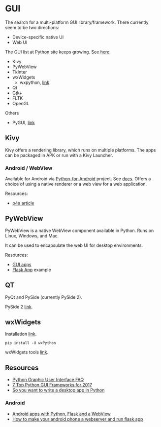 # GUI

The search for a multi-platform GUI library/framework. There currently seem to be two directions:

- Device-specific native UI
- Web UI

The GUI list at Python site keeps growing. See [here](https://wiki.python.org/moin/GuiProgramming).

- Kivy
- PyWebView
- TkInter
- wxWidgets
	- wxpython, [link](http://www.wxpython.org/)
- Qt
- Gtk+
- FLTK
- OpenGL

Others 

- PyGUI, [link](http://www.cosc.canterbury.ac.nz/greg.ewing/python_gui/)

## Kivy

Kivy offers a rendering library, which runs on multiple platforms. The apps can be packaged in APK or run with a Kivy Launcher.

### Android / WebView

Available for Android via [Python-for-Android](https://github.com/kivy/python-for-android) project. See [docs](https://python-for-android.readthedocs.io/en/latest/quickstart/). Offers a choice of using a native renderer or a web view for a web application.

Resources:

- [p4a article](https://www.techiediaries.com/python/how-to-develop-and-build-android-mobile-apps-with-python/)

## PyWebView 

PyWebView is a native WebView component available in Python. Runs on Linux, Windows, and Mac.

It can be used to encapsulate the web UI for desktop environments.

Resources:

- [GUI apps](https://www.techiediaries.com/python/how-to-build-cross-platform-desktop-gui-based-apps-with-python-and-web-technologies-and-frameworks/)
- [Flask App](https://github.com/r0x0r/pywebview/tree/master/examples/flask_app) example

## QT

PyQt and PySide (currently PySide 2).

PySide 2 [link](https://wiki.qt.io/Qt_for_Python).

## wxWidgets

Installation [link](https://wiki.wxpython.org/How%20to%20install%20wxPython).

`pip install -U wxPython`

wxWidgets tools [link](https://wiki.wxwidgets.org/Tools).


## Resources

- [Python Graphic User Interface FAQ](https://docs.python.org/3/faq/gui.html)
- [7 Top Python GUI Frameworks for 2017](https://insights.dice.com/2017/08/07/7-top-python-gui-frameworks-for-2017-2/)
- [So you want to write a desktop app in Python](http://takluyver.github.io/posts/so-you-want-to-write-a-desktop-app-in-python.html)

### Android

- [Android apps with Python, Flask and a WebView](https://blog.kivy.org/2016/05/android-apps-with-python-flask-and-a-webview/)
- [How to make your android phone a webserver and run flask app](http://neilkarwasra.blogspot.com/2017/08/how-to-install-and-run-python-flask-web_15.html)
